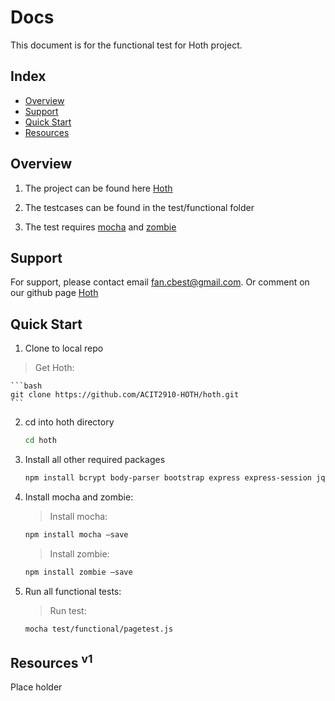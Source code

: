# Docs

This document is for the functional test for Hoth project.


## Index

* [Overview](#overview)
* [Support](#support)
* [Quick Start](#quick-start)
* [Resources](#resources)


## Overview

1. The project can be found here [Hoth](https://github.com/ACIT2910-HOTH/hoth)

2. The testcases can be found in the test/functional folder

3. The test requires [mocha](https://mochajs.org/) and [zombie](https://www.npmjs.com/package/zombie)


## Support

For support, please contact email <fan.cbest@gmail.com>. Or comment on our github page [Hoth](https://github.com/ACIT2910-HOTH/hoth)


## Quick Start

1. Clone to local repo

> Get Hoth:

    ```bash
    git clone https://github.com/ACIT2910-HOTH/hoth.git
    ```

2. cd into hoth directory

    ```bash
    cd hoth
    ```

3. Install all other required packages

    ```bash
    npm install bcrypt body-parser bootstrap express express-session jquery pg socket.io webkit webpack --save
    ```

4. Install mocha and zombie:

    > Install mocha:

    ```bash
    npm install mocha –save
    ```

    > Install zombie:

    ```bash
    npm install zombie –save
    ```
5. Run all functional tests:

    > Run test:

    ```bash
    mocha test/functional/pagetest.js
    ```

## Resources <sup>v1</sup>

Place holder